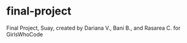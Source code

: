 # final-project
Final Project, Suay, created by Dariana V., Bani B., and Rasarea C. for GirlsWhoCode
